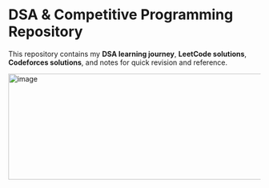 # DSA & Competitive Programming Repository

This repository contains my **DSA learning journey**, **LeetCode solutions**, **Codeforces solutions**, and notes for quick revision and reference.  

<img width="1033" height="212" alt="image" src="https://github.com/user-attachments/assets/2b4e9c6d-b5b6-4975-9674-10572149431c" />



